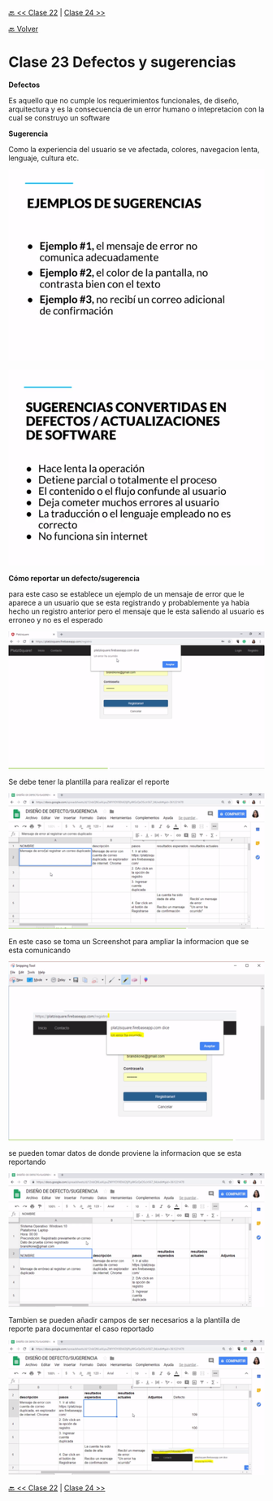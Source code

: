 [🔙 << Clase 22](../22_Class/22_Class.md) | [Clase 24 >>](../24_Class/24_Class.md)

[🔙 Volver](../README.md)

# Clase 23 Defectos y sugerencias

**Defectos**

Es aquello que no cumple los requerimientos funcionales, de diseño, arquitectura y es la consecuencia de un error humano o intepretacion con la cual se construyo un software

**Sugerencia**

Como la experiencia del usuario se ve afectada, colores, navegacion lenta, lenguaje, cultura etc.

![assets/img51.png](../assets/img51.png)

![assets/img52.png](../assets/img52.png)

**Cómo reportar un defecto/sugerencia**

para este caso se establece un ejemplo de un mensaje de error que le aparece a un usuario que se esta registrando y probablemente ya habia hecho un registro anterior pero el mensaje que le esta saliendo al usuario es erroneo y no es el esperado

![assets/img53.png](../assets/img53.png)

Se debe tener la plantilla para realizar el reporte

![assets/img55.png](../assets/img55.png)

En este caso se toma un Screenshot para ampliar la informacion que se esta comunicando

![assets/img54.png](../assets/img54.png)

se pueden tomar datos de donde proviene la informacion que se esta reportando

![assets/img56.png](../assets/img56.png)

Tambien se pueden añadir campos de ser necesarios a la plantilla de reporte para documentar el caso reportado

![assets/img57.png](../assets/img57.png)




[🔙 << Clase 22](../22_Class/22_Class.md) | [Clase 24 >>](../24_Class/24_Class.md)

